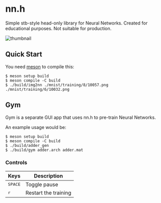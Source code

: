 # nn.h

Simple stb-style head-only library for Neural Networks. Created for educational purposes. Not suitable for production.

![thumbnail](./thumbnail.png)

## Quick Start

You need [meson](https://mesonbuild.com/Getting-meson.html) to compile this:


```console
$ meson setup build
$ meson compile -C build
$ ./build/img2nn ./mnist/training/8/10057.png ./mnist/training/6/10032.png
```

## Gym

Gym is a separate GUI app that uses nn.h to pre-train Neural Networks.

An example usage would be:
```console
$ meson setup build
$ meson compile -C build
$ ./build/adder_gen
$ ./build/gym adder.arch adder.mat
```

### Controls

|Keys|Description|
|---|---|
|<kbd>SPACE</kbd>|Toggle pause|
|<kbd>r</kbd>|Restart the training|
